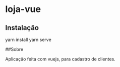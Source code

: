 # loja-vue

## Instalação 

yarn install 
yarn serve

##Sobre

Aplicação feita com vuejs, para cadastro de clientes.
